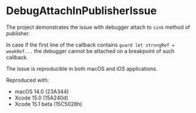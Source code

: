 # DebugAttachInPublisherIssue

The project demonstrates the issue with debugger attach to `sink` method of publisher.

In case if the first line of the callback contains `guard let strongRef = weakRef...` the debugger cannot be attached on a breakpoint of such callback.

The issue is reproducible in both macOS and iOS applications.

Reproduced with:
* macOS 14.0 (23A344)
* Xcode 15.0 (15A240d)
* Xcode 15.1 beta (15C5028h)
